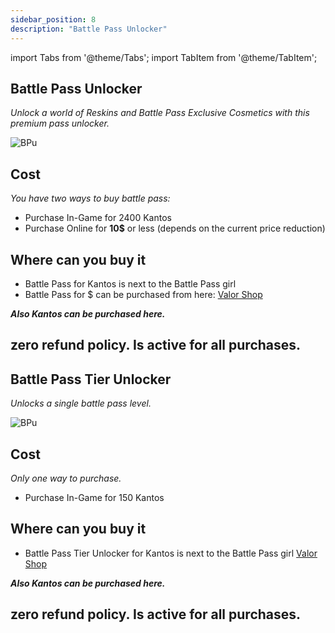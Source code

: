 ```yaml
---
sidebar_position: 8 
description: "Battle Pass Unlocker"
---
```


import Tabs from '@theme/Tabs';
import TabItem from '@theme/TabItem';

<Tabs>
  <TabItem value="Battle Pass Unlocker" label="Battle Pass Unlocker" default>

## Battle Pass Unlocker

<i>Unlock a world of Reskins and Battle Pass Exclusive Cosmetics with this premium pass unlocker.</i>

![BPu](https://cdn.discordapp.com/attachments/1187552567295758487/1188108135232184451/Battle_Pass_Premium_Unlocker.png?ex=659952ed&is=6586dded&hm=b506b175e2ccccb4e8b489b0cf657132aa65eb905261a6e7ce9424aabb752ce7&)

## Cost
<i> You have two ways to buy battle pass:</i>
- Purchase In-Game for 2400 Kantos
- Purchase Online for **10$** or less (depends on the current price reduction)

## Where can you buy it

- Battle Pass for Kantos is next to the Battle Pass girl
- Battle Pass for $ can be purchased from here:
[Valor Shop](https://valorserver.com/ranks)

***Also Kantos can be purchased here.***

## zero refund policy. Is active for all purchases. 

  </TabItem>
  <TabItem value="Battle Pass Tier Unlocker" label="Battle Pass Tier Unlocker" default>

## Battle Pass Tier Unlocker

<i>Unlocks a single battle pass level.</i>

![BPu](https://cdn.discordapp.com/attachments/1187552567295758487/1188108218136805506/Battle_Pass_Tier_Unlocker.png?ex=65995301&is=6586de01&hm=15989d5774b9082a033f29d9cd103b0eddc37851a9eba67caf4d68c9ff8be0c0&)

## Cost
<i>Only one way to purchase.</i>
- Purchase In-Game for 150 Kantos

## Where can you buy it

- Battle Pass Tier Unlocker for Kantos is next to the Battle Pass girl
[Valor Shop](https://valorserver.com/ranks)

***Also Kantos can be purchased here.***

## zero refund policy. Is active for all purchases. 

 </TabItem>
</Tabs>
